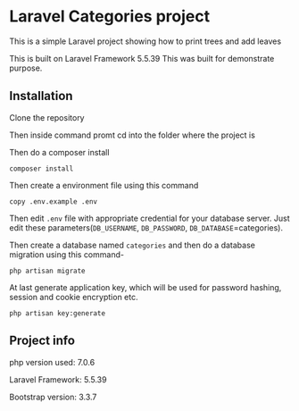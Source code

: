 # Laravel Categories project

This is a simple Laravel project showing how to print trees and add leaves

This is built on Laravel Framework 5.5.39 This was built for demonstrate purpose.

## Installation

Clone the repository

Then inside command promt cd into the folder where the project is

Then do a composer install
```
composer install
```

Then create a environment file using this command
```
copy .env.example .env
```

Then edit `.env` file with appropriate credential for your database server. Just edit these parameters(`DB_USERNAME`, `DB_PASSWORD`, `DB_DATABASE`=categories).

Then create a database named `categories` and then do a database migration using this command-
```
php artisan migrate
```

At last generate application key, which will be used for password hashing, session and cookie encryption etc.
```
php artisan key:generate
```
## Project info

php version used: 7.0.6

Laravel Framework: 5.5.39

Bootstrap version: 3.3.7
